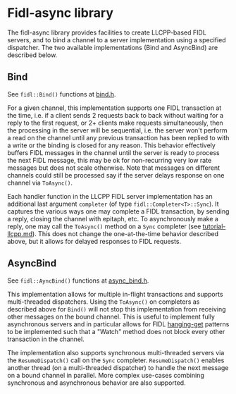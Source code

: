 # Fidl-async library

The fidl-async library provides facilities to create LLCPP-based FIDL servers, and to bind a
channel to a server implementation using a specified dispatcher. The two available implementations
(Bind and AsyncBind) are described below.

## Bind

See `fidl::Bind()` functions at
[bind.h](/zircon/system/ulib/fidl-async/include/lib/fidl-async/cpp/bind.h).

For a given channel, this implementation supports one FIDL transaction at the time, i.e. if a
client sends 2 requests back to back without waiting for a reply to the first request, or 2+
clients make requests simultaneously, then the processing in the server will be sequential,
i.e. the server won't perform a read on the channel until any previous transaction has been replied
to with a write or the binding is closed for any reason. This behavior effectively buffers FIDL
messages in the channel until the server is ready to process the next FIDL message, this may be ok
for non-recurring very low rate messages but does not scale otherwise. Note that messages on
different channels could still be processed say if the server delays response on one channel via
`ToAsync()`.

Each handler function in the LLCPP FIDL server implementation has an additional last argument
`completer` (of type `fidl::Completer<T>::Sync`). It captures the various ways one may complete a
FIDL transaction, by sending a reply, closing the channel with epitaph, etc. To asynchronously make
a reply, one may call the `ToAsync()` method on a `Sync` completer (see
[tutorial-llcpp.md](/docs/development/languages/fidl/tutorial/tutorial-llcpp.md)). This does not
change the one-at-the-time behavior described above, but it allows for delayed responses to FIDL
requests.

## AsyncBind

See `fidl::AyncBind()` functions at
[async_bind.h](/zircon/system/ulib/fidl-async/include/lib/fidl-async/cpp/async_bind.h).

This implementation allows for multiple in-flight transactions and supports multi-threaded
dispatchers. Using the `ToAsync()` on completers as described above for `Bind()` will not stop this
implementation from receiving other messages on the bound channel. This is useful to implement
fully asynchronous servers and in particular allows for FIDL
[hanging-get](/docs/development/api/fidl.md#delay-responses-using-hanging-gets) patterns to be
implemented such that a "Watch" method does not block every other transaction in the channel.

The implementation also supports synchronous multi-threaded servers via the `ResumeDispatch()` call
on the `Sync` completer. `ResumeDispatch()` enables another thread (on a multi-threaded dispatcher)
to handle the next message on a bound channel in parallel. More complex use-cases combining
synchronous and asynchronous behavior are also supported.
